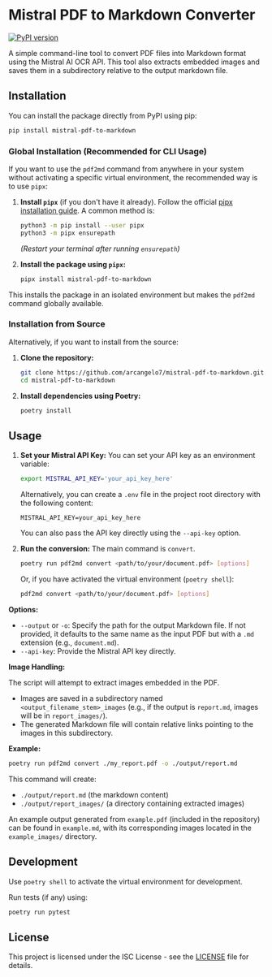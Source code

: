 # Mistral PDF to Markdown Converter

[![PyPI version](https://img.shields.io/pypi/v/mistral-pdf-to-markdown.svg)](https://pypi.org/project/mistral-pdf-to-markdown/)

A simple command-line tool to convert PDF files into Markdown format using the Mistral AI OCR API.
This tool also extracts embedded images and saves them in a subdirectory relative to the output markdown file.

## Installation

You can install the package directly from PyPI using pip:

```bash
pip install mistral-pdf-to-markdown
```

### Global Installation (Recommended for CLI Usage)

If you want to use the `pdf2md` command from anywhere in your system without activating a specific virtual environment, the recommended way is to use `pipx`:

1.  **Install `pipx`** (if you don't have it already). Follow the official [pipx installation guide](https://pipx.pypa.io/stable/installation/). A common method is:
    ```bash
    python3 -m pip install --user pipx
    python3 -m pipx ensurepath
    ```
    *(Restart your terminal after running `ensurepath`)*

2.  **Install the package using `pipx`:**
    ```bash
    pipx install mistral-pdf-to-markdown
    ```

This installs the package in an isolated environment but makes the `pdf2md` command globally available.

### Installation from Source

Alternatively, if you want to install from the source:

1.  **Clone the repository:**
    ```bash
    git clone https://github.com/arcangelo7/mistral-pdf-to-markdown.git
    cd mistral-pdf-to-markdown 
    ```

2.  **Install dependencies using Poetry:**
    ```bash
    poetry install
    ```

## Usage

1.  **Set your Mistral API Key:**
    You can set your API key as an environment variable:
    ```bash
    export MISTRAL_API_KEY='your_api_key_here'
    ```
    Alternatively, you can create a `.env` file in the project root directory with the following content:
    ```
    MISTRAL_API_KEY=your_api_key_here
    ```
    You can also pass the API key directly using the `--api-key` option.

2.  **Run the conversion:**
    The main command is `convert`.
    ```bash
    poetry run pdf2md convert <path/to/your/document.pdf> [options]
    ```
    Or, if you have activated the virtual environment (`poetry shell`):
    ```bash
    pdf2md convert <path/to/your/document.pdf> [options]
    ```

**Options:**

*   `--output` or `-o`: Specify the path for the output Markdown file. If not provided, it defaults to the same name as the input PDF but with a `.md` extension (e.g., `document.md`).
*   `--api-key`: Provide the Mistral API key directly.

**Image Handling:**

The script will attempt to extract images embedded in the PDF.
*   Images are saved in a subdirectory named `<output_filename_stem>_images` (e.g., if the output is `report.md`, images will be in `report_images/`).
*   The generated Markdown file will contain relative links pointing to the images in this subdirectory.

**Example:**

```bash
poetry run pdf2md convert ./my_report.pdf -o ./output/report.md
```
This command will create:
*   `./output/report.md` (the markdown content)
*   `./output/report_images/` (a directory containing extracted images)

An example output generated from `example.pdf` (included in the repository) can be found in `example.md`, with its corresponding images located in the `example_images/` directory.

## Development

Use `poetry shell` to activate the virtual environment for development.

Run tests (if any) using:
```bash
poetry run pytest
```

## License

This project is licensed under the ISC License - see the [LICENSE](LICENSE) file for details.